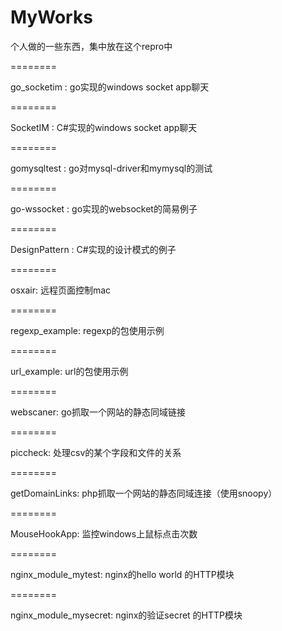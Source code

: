 MyWorks
=======

个人做的一些东西，集中放在这个repro中


========


go_socketim : go实现的windows socket app聊天


========


SocketIM : C#实现的windows socket app聊天

========


gomysqltest : go对mysql-driver和mymysql的测试


========


go-wssocket : go实现的websocket的简易例子


========


DesignPattern : C#实现的设计模式的例子


========


osxair: 远程页面控制mac

========


regexp_example: regexp的包使用示例


========


url_example: url的包使用示例

========


webscaner: go抓取一个网站的静态同域链接

========


piccheck: 处理csv的某个字段和文件的关系

========


getDomainLinks: php抓取一个网站的静态同域连接（使用snoopy）


========


MouseHookApp: 监控windows上鼠标点击次数

========


nginx_module_mytest: nginx的hello world 的HTTP模块

========


nginx_module_mysecret: nginx的验证secret 的HTTP模块